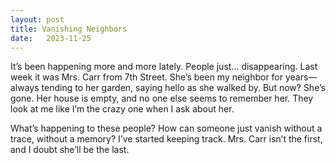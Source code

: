 ```yaml
---
layout: post
title: Vanishing Neighbors
date:   2023-11-25
---
```


It’s been happening more and more lately. People just... disappearing. Last week it was Mrs. Carr from 7th Street. She’s been my neighbor for years—always tending to her garden, saying hello as she walked by. But now? She’s gone. Her house is empty, and no one else seems to remember her. They look at me like I’m the crazy one when I ask about her. 

What’s happening to these people? How can someone just vanish without a trace, without a memory? I’ve started keeping track. Mrs. Carr isn’t the first, and I doubt she’ll be the last.
